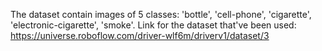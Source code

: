 The dataset contain images of 5 classes: 'bottle', 'cell-phone', 'cigarette', 'electronic-cigarette', 'smoke'. 
Link for the dataset that've been used: https://universe.roboflow.com/driver-wlf6m/driverv1/dataset/3 
